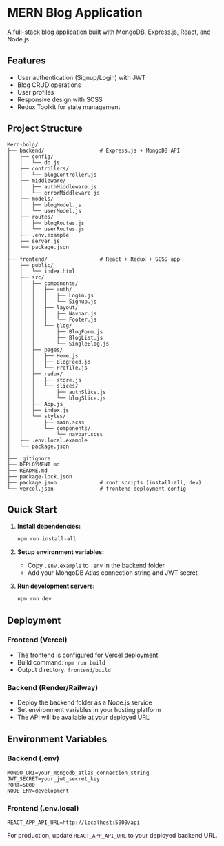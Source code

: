 # MERN Blog Application

A full-stack blog application built with MongoDB, Express.js, React, and Node.js.

## Features

- User authentication (Signup/Login) with JWT
- Blog CRUD operations
- User profiles
- Responsive design with SCSS
- Redux Toolkit for state management

## Project Structure

```
Mern-bolg/
├── backend/                  # Express.js + MongoDB API
│   ├── config/
│   │   └── db.js
│   ├── controllers/
│   │   └── blogController.js
│   ├── middleware/
│   │   ├── authMiddleware.js
│   │   └── errorMiddleware.js
│   ├── models/
│   │   ├── blogModel.js
│   │   └── userModel.js
│   ├── routes/
│   │   ├── blogRoutes.js
│   │   └── userRoutes.js
│   ├── .env.example
│   ├── server.js
│   └── package.json
│
├── frontend/                 # React + Redux + SCSS app
│   ├── public/
│   │   └── index.html
│   ├── src/
│   │   ├── components/
│   │   │   ├── auth/
│   │   │   │   ├── Login.js
│   │   │   │   └── Signup.js
│   │   │   ├── layout/
│   │   │   │   ├── Navbar.js
│   │   │   │   └── Footer.js
│   │   │   └── blog/
│   │   │       ├── BlogForm.js
│   │   │       ├── BlogList.js
│   │   │       └── SingleBlog.js
│   │   ├── pages/
│   │   │   ├── Home.js
│   │   │   ├── BlogFeed.js
│   │   │   └── Profile.js
│   │   ├── redux/
│   │   │   ├── store.js
│   │   │   └── slices/
│   │   │       ├── authSlice.js
│   │   │       └── blogSlice.js
│   │   ├── App.js
│   │   ├── index.js
│   │   └── styles/
│   │       ├── main.scss
│   │       └── components/
│   │           └── navbar.scss
│   ├── .env.local.example
│   └── package.json
│
├── .gitignore
├── DEPLOYMENT.md
├── README.md
├── package-lock.json
├── package.json              # root scripts (install-all, dev)
└── vercel.json               # frontend deployment config

```

## Quick Start

1. **Install dependencies:**
   ```bash
   npm run install-all
   ```

2. **Setup environment variables:**
   - Copy `.env.example` to `.env` in the backend folder
   - Add your MongoDB Atlas connection string and JWT secret

3. **Run development servers:**
   ```bash
   npm run dev
   ```

## Deployment

### Frontend (Vercel)
- The frontend is configured for Vercel deployment
- Build command: `npm run build`
- Output directory: `frontend/build`

### Backend (Render/Railway)
- Deploy the backend folder as a Node.js service
- Set environment variables in your hosting platform
- The API will be available at your deployed URL

## Environment Variables

### Backend (.env)
```
MONGO_URI=your_mongodb_atlas_connection_string
JWT_SECRET=your_jwt_secret_key
PORT=5000
NODE_ENV=development
```

### Frontend (.env.local)
```
REACT_APP_API_URL=http://localhost:5000/api
```

For production, update `REACT_APP_API_URL` to your deployed backend URL.
